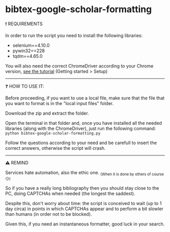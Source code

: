 # bibtex-google-scholar-formatting


:exclamation: REQUIREMENTS

In order to run the script you need to install the following libraries:
 - selenium==4.10.0
 - pywin32==228
 - tqdm==4.65.0
   
You will also need the correct ChromeDriver according to your Chrome version, [see the tutorial](https://sites.google.com/a/chromium.org/chromedriver/getting-started) (Getting started > Setup)

______
:question: HOW TO USE IT:

Before proceeding, if you want to use a local file, make sure that the file that you want to format is in the "local input files" folder.

Download the zip and extract the folder.

Open the terminal in that folder and, once you have installed all the needed libraries (along with the ChromeDriver), just run the following command:  `python bibtex-google-scholar-formatting.py`

Follow the questions according to your need and be carefull to insert the correct answers, otherwise the script will crash.
______
⚠️ REMIND

Services hate automation, also the ethic one. <sub>(When it is done by others of course 😏)</sub>

So if you have a really long bibliography then you should stay close to the PC, doing CAPTCHAs when needed (the longest the saddest). 

Despite this, don't worry about time: the script is conceived to wait (up to 1 day circa) in points in which CAPTCHAs appear and to perform a bit slowler than humans (in order not to be blocked).

Given this, if you need an instantaneous formatter, good luck in your search. 


